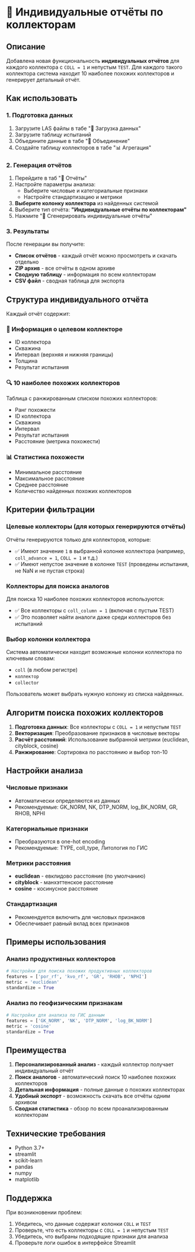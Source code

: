 # 📄 Индивидуальные отчёты по коллекторам

## Описание

Добавлена новая функциональность **индивидуальных отчётов** для каждого коллектора с `COLL = 1` и непустым `TEST`. Для каждого такого коллектора система находит 10 наиболее похожих коллекторов и генерирует детальный отчёт.

## Как использовать

### 1. Подготовка данных
1. Загрузите LAS файлы в табе "📁 Загрузка данных"
2. Загрузите таблицу испытаний
3. Объедините данные в табе "🔗 Объединение"
4. Создайте таблицу коллекторов в табе "📊 Агрегация"

### 2. Генерация отчётов
1. Перейдите в таб "📄 Отчёты"
2. Настройте параметры анализа:
   - Выберите числовые и категориальные признаки
   - Настройте стандартизацию и метрики
3. **Выберите колонку коллектора** из найденных системой
4. Выберите тип отчёта: **"Индивидуальные отчёты по коллекторам"**
5. Нажмите "📄 Сгенерировать индивидуальные отчёты"

### 3. Результаты
После генерации вы получите:
- **Список отчётов** - каждый отчёт можно просмотреть и скачать отдельно
- **ZIP архив** - все отчёты в одном архиве
- **Сводную таблицу** - информация по всем коллекторам
- **CSV файл** - сводная таблица для экспорта

## Структура индивидуального отчёта

Каждый отчёт содержит:

### 🎯 Информация о целевом коллекторе
- ID коллектора
- Скважина
- Интервал (верхняя и нижняя границы)
- Толщина
- Результат испытания

### 🔍 10 наиболее похожих коллекторов
Таблица с ранжированным списком похожих коллекторов:
- Ранг похожести
- ID коллектора
- Скважина
- Интервал
- Результат испытания
- Расстояние (метрика похожести)

### 📊 Статистика похожести
- Минимальное расстояние
- Максимальное расстояние
- Среднее расстояние
- Количество найденных похожих коллекторов

## Критерии фильтрации

### Целевые коллекторы (для которых генерируются отчёты)
Отчёты генерируются только для коллекторов, которые:
- ✅ Имеют значение `1` в выбранной колонке коллектора (например, `coll_advance = 1`, `COLL = 1` и т.д.)
- ✅ Имеют непустое значение в колонке `TEST` (проведены испытания, не NaN и не пустая строка)

### Коллекторы для поиска аналогов
Для поиска 10 наиболее похожих коллекторов используются:
- ✅ Все коллекторы с `coll_column = 1` (включая с пустым TEST)
- ✅ Это позволяет найти аналоги даже среди коллекторов без испытаний

### Выбор колонки коллектора

Система автоматически находит возможные колонки коллектора по ключевым словам:
- `coll` (в любом регистре)
- `коллектор` 
- `collector`

Пользователь может выбрать нужную колонку из списка найденных.

## Алгоритм поиска похожих коллекторов

1. **Подготовка данных**: Все коллекторы с `COLL = 1` и непустым `TEST`
2. **Векторизация**: Преобразование признаков в числовые векторы
3. **Расчёт расстояний**: Использование выбранной метрики (euclidean, cityblock, cosine)
4. **Ранжирование**: Сортировка по расстоянию и выбор топ-10

## Настройки анализа

### Числовые признаки
- Автоматически определяются из данных
- Рекомендуемые: GK_NORM, NK, DTP_NORM, log_BK_NORM, GR, RHOB, NPHI

### Категориальные признаки
- Преобразуются в one-hot encoding
- Рекомендуемые: TYPE, coll_type, Литология по ГИС

### Метрики расстояния
- **euclidean** - евклидово расстояние (по умолчанию)
- **cityblock** - манхэттенское расстояние
- **cosine** - косинусное расстояние

### Стандартизация
- Рекомендуется включить для числовых признаков
- Обеспечивает равный вклад всех признаков

## Примеры использования

### Анализ продуктивных коллекторов
```python
# Настройки для поиска похожих продуктивных коллекторов
features = ['por_rf', 'kvo_rf', 'GR', 'RHOB', 'NPHI']
metric = 'euclidean'
standardize = True
```

### Анализ по геофизическим признакам
```python
# Настройки для анализа по ГИС данным
features = ['GK_NORM', 'NK', 'DTP_NORM', 'log_BK_NORM']
metric = 'cosine'
standardize = True
```

## Преимущества

1. **Персонализированный анализ** - каждый коллектор получает индивидуальный отчёт
2. **Поиск аналогов** - автоматический поиск 10 наиболее похожих коллекторов
3. **Детальная информация** - полные данные о похожих коллекторах
4. **Удобный экспорт** - возможность скачать все отчёты одним архивом
5. **Сводная статистика** - обзор по всем проанализированным коллекторам

## Технические требования

- Python 3.7+
- streamlit
- scikit-learn
- pandas
- numpy
- matplotlib

## Поддержка

При возникновении проблем:
1. Убедитесь, что данные содержат колонки `COLL` и `TEST`
2. Проверьте, что есть коллекторы с `COLL = 1` и непустым `TEST`
3. Убедитесь, что выбраны подходящие признаки для анализа
4. Проверьте логи ошибок в интерфейсе Streamlit
